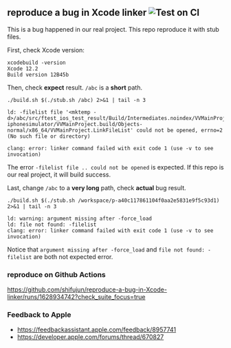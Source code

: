 ## reproduce a bug in Xcode linker ![Test on CI](https://github.com/shifujun/reproduce-a-bug-in-Xcode-linker/workflows/Test%20on%20CI/badge.svg)

This is a bug happened in our real project. This repo reproduce it with stub files.

First, check Xcode version:
```
xcodebuild -version 
Xcode 12.2
Build version 12B45b
```

Then, check **expect** result. `/abc` is a **short** path.
```shell script
./build.sh $(./stub.sh /abc) 2>&1 | tail -n 3

ld: -filelist file '<mktemp -d>/abc/src/ftest_ios_test_result/Build/Intermediates.noindex/VVMainProject.build/Debug-iphonesimulator/VVMainProject.build/Objects-normal/x86_64/VVMainProject.LinkFileList' could not be opened, errno=2 (No such file or directory)

clang: error: linker command failed with exit code 1 (use -v to see invocation)
```

The error `-filelist file .. could not be opened` is expected. If this repo is our real project, it will build success.

Last, change `/abc` to a **very long** path, check **actual** bug result.
```
./build.sh $(./stub.sh /workspace/p-a40c117861104f0aa2e5831e9f5c93d1) 2>&1 | tail -n 3

ld: warning: argument missing after -force_load
ld: file not found: -filelist
clang: error: linker command failed with exit code 1 (use -v to see invocation)
```

Notice that `argument missing after -force_load` and `file not found: -filelist` are both not expected error.

### reproduce on Github Actions
https://github.com/shifujun/reproduce-a-bug-in-Xcode-linker/runs/1628934742?check_suite_focus=true

### Feedback to Apple
- https://feedbackassistant.apple.com/feedback/8957741
- https://developer.apple.com/forums/thread/670827
